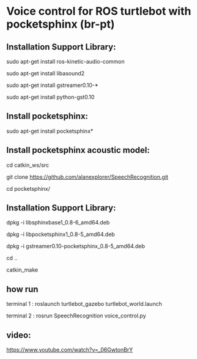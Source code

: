 # Voice control for ROS turtlebot with pocketsphinx (br-pt) #

## Installation Support Library:

sudo apt-get install ros-kinetic-audio-common

sudo apt-get install libasound2

sudo apt-get install gstreamer0.10-*

sudo apt-get install python-gst0.10

## Install pocketsphinx:

sudo apt-get install pocketsphinx*

## Install pocketsphinx acoustic model:

cd catkin_ws/src

git clone https://github.com/alanexplorer/SpeechRecognition.git

cd pocketsphinx/

## Installation Support Library:

dpkg -i libsphinxbase1_0.8-6_amd64.deb

dpkg -i libpocketsphinx1_0.8-5_amd64.deb

dpkg -i gstreamer0.10-pocketsphinx_0.8-5_amd64.deb

cd ..

catkin_make

## how run 

terminal 1 : roslaunch turtlebot_gazebo turtlebot_world.launch

terminal 2 : rosrun SpeechRecognition voice_control.py

## video:

https://www.youtube.com/watch?v=_06GwtonBrY




